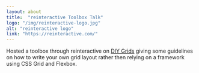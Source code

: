 ```yaml
---
layout: about
title:  "reinteractive Toolbox Talk"
logo: "/img/reinteractive-logo.jpg"
alt: "reinteractive logo"
link: "https://reinteractive.com/"
---
```


Hosted a toolbox through reinteractive on [DIY Grids](/presentations/#diy-grids) giving some guidelines on how to write your own grid layout rather then relying on a framework using CSS Grid and Flexbox.
